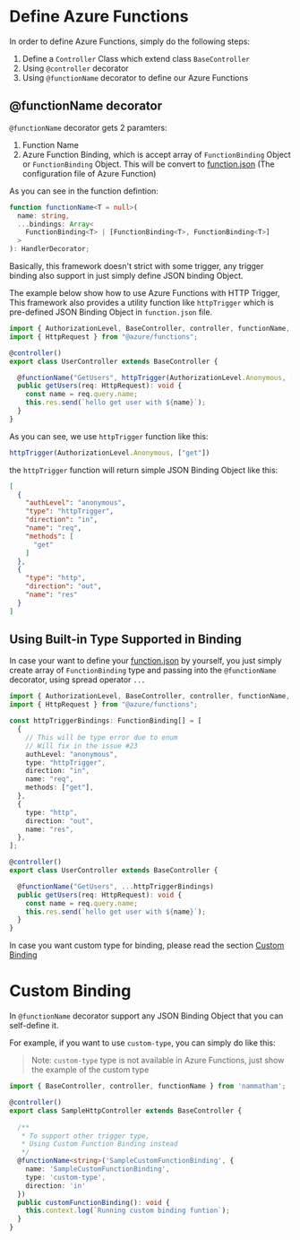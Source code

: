 # Define Azure Functions

In order to define Azure Functions, simply do the following steps:
1. Define a `Controller` Class which extend class `BaseController` 
2. Using `@controller` decorator 
3. Using `@functionName` decorator to define our Azure Functions

## @functionName decorator

`@functionName` decorator gets 2 paramters:
1. Function Name
2. Azure Function Binding, which is accept array of `FunctionBinding` Object or `FunctionBinding` Object. This will be convert to [function.json](https://learn.microsoft.com/en-us/azure/azure-functions/create-first-function-cli-node?tabs=azure-cli%2Cbrowser#functionjson) (The configuration file of Azure Function)

As you can see in the function defintion:

```ts
function functionName<T = null>(
  name: string,
  ...bindings: Array<
    FunctionBinding<T> | [FunctionBinding<T>, FunctionBinding<T>]
  >
): HandlerDecorator;
```


Basically, this framework doesn't strict with some trigger, any trigger binding also support in just simply define JSON binding Object.

The example below show how to use Azure Functions with HTTP Trigger, This framework also provides a utility function like `httpTrigger` which is pre-defined JSON Binding Object in `function.json` file.

```ts
import { AuthorizationLevel, BaseController, controller, functionName, httpTrigger } from "nammatham";
import { HttpRequest } from "@azure/functions";

@controller()
export class UserController extends BaseController {

  @functionName("GetUsers", httpTrigger(AuthorizationLevel.Anonymous, ["get"]))
  public getUsers(req: HttpRequest): void {
    const name = req.query.name;  
    this.res.send(`hello get user with ${name}`);
  }
}
```

As you can see, we use `httpTrigger` function like this:

```ts
httpTrigger(AuthorizationLevel.Anonymous, ["get"])
```

the `httpTrigger` function will return simple JSON Binding Object like this:

```json
[
  {
    "authLevel": "anonymous",
    "type": "httpTrigger",
    "direction": "in",
    "name": "req",
    "methods": [
      "get"
    ]
  },
  {
    "type": "http",
    "direction": "out",
    "name": "res"
  }
]
```


## Using Built-in Type Supported in Binding 

In case your want to define your [function.json](https://learn.microsoft.com/en-us/azure/azure-functions/create-first-function-cli-node?tabs=azure-cli%2Cbrowser#functionjson) by yourself, you just simply create array of `FunctionBinding` type and passing into the `@functionName` decorator, using spread operator `...`

```ts
import { AuthorizationLevel, BaseController, controller, functionName, httpTrigger, FunctionBinding } from "nammatham";
import { HttpRequest } from "@azure/functions";

const httpTriggerBindings: FunctionBinding[] = [
  {
    // This will be type error due to enum
    // Will fix in the issue #23
    authLevel: "anonymous",
    type: "httpTrigger",
    direction: "in",
    name: "req",
    methods: ["get"],
  },
  {
    type: "http",
    direction: "out",
    name: "res",
  },
];

@controller()
export class UserController extends BaseController {

  @functionName("GetUsers", ...httpTriggerBindings)
  public getUsers(req: HttpRequest): void {
    const name = req.query.name;  
    this.res.send(`hello get user with ${name}`);
  }
}
```

In case you want custom type for binding, please read the section [Custom Binding](define-azure-function.md#custom-binding)

# Custom Binding

In `@functionName` decorator support any JSON Binding Object that you can self-define it.

For example, if you want to use `custom-type`, you can simply do like this:

> Note: `custom-type` type is not available in Azure Functions, just show the example of the custom type

```ts
import { BaseController, controller, functionName } from 'nammatham';

@controller()
export class SampleHttpController extends BaseController {
  
  /**
   * To support other trigger type,
   * Using Custom Function Binding instead
   */
  @functionName<string>('SampleCustomFunctionBinding', {
    name: 'SampleCustomFunctionBinding',
    type: 'custom-type',
    direction: 'in'
  })
  public customFunctionBinding(): void {
    this.context.log(`Running custom binding funtion`);
  }
}
```

